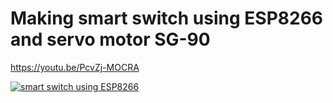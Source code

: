 # Making smart switch using ESP8266 and servo motor SG-90


 <https://youtu.be/PcvZj-MOCRA>
 
[![smart switch using ESP8266](https://img.youtube.com/vi/PcvZj-MOCRA/0.jpg)](https://www.youtube.com/watch?v=PcvZj-MOCRA)

